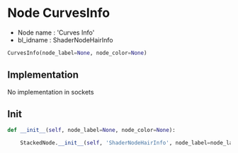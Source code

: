 # Node CurvesInfo

- Node name : 'Curves Info'
- bl_idname : ShaderNodeHairInfo


``` python
CurvesInfo(node_label=None, node_color=None)
```
## Implementation

No implementation in sockets

## Init

``` python
def __init__(self, node_label=None, node_color=None):

    StackedNode.__init__(self, 'ShaderNodeHairInfo', node_label=node_label, node_color=node_color)
```
